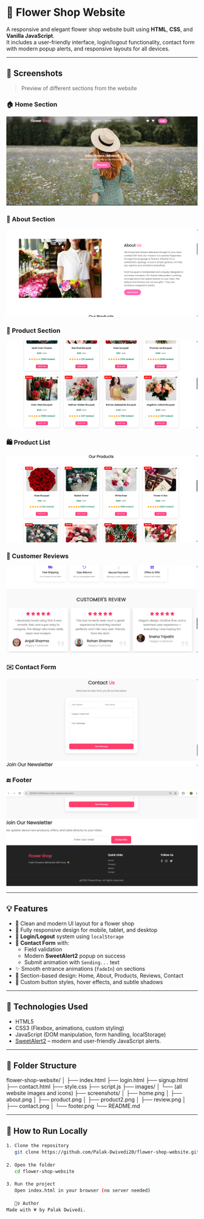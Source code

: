 # 🌸 Flower Shop Website

A responsive and elegant flower shop website built using **HTML**, **CSS**, and **Vanilla JavaScript**.  
It includes a user-friendly interface, login/logout functionality, contact form with modern popup alerts, and responsive layouts for all devices.

---

## 📸 Screenshots

> Preview of different sections from the website

### 🏠 Home Section  
![Home](screenshots/home.png)

### 📖 About Section  
![About](screenshots/about.png)

### 🛒 Product Section  
![Product](screenshots/product.png)

### 🛍️ Product List  
![Product List](screenshots/product2.png)

### 💬 Customer Reviews  
![Reviews](screenshots/review.png)

### ✉️ Contact Form  
![Contact](screenshots/contact.png)

### 🔚 Footer  
![Footer](screenshots/footer.png)

---

## 💡 Features

- 🌼 Clean and modern UI layout for a flower shop
- 📱 Fully responsive design for mobile, tablet, and desktop
- 🔐 **Login/Logout** system using `localStorage`
- 📩 **Contact Form** with:
  - Field validation
  - Modern **SweetAlert2** popup on success
  - Submit animation with `Sending...` text
- ✨ Smooth entrance animations (`fadeIn`) on sections
- 🎯 Section-based design: Home, About, Products, Reviews, Contact
- 🎨 Custom button styles, hover effects, and subtle shadows

---

## 🔧 Technologies Used

- HTML5
- CSS3 (Flexbox, animations, custom styling)
- JavaScript (DOM manipulation, form handling, localStorage)
- [SweetAlert2](https://sweetalert2.github.io/) – modern and user-friendly JavaScript alerts.


---

## 📁 Folder Structure


flower-shop-website/
│
├── index.html
├── login.html
├── signup.html
├── contact.html
├── style.css
├── script.js
├── images/
│ └── (all website images and icons)
├── screenshots/
│ ├── home.png
│ ├── about.png
│ ├── product.png
│ ├── product2.png
│ ├── review.png
│ ├── contact.png
│ └── footer.png
└── README.md

---

## 🚀 How to Run Locally

```bash
1. Clone the repository
   git clone https://github.com/Palak-Dwivedi20/flower-shop-website.git

2. Open the folder
   cd flower-shop-website

3. Run the project
   Open index.html in your browser (no server needed)

   🙋‍♀️ Author  
Made with 💗 by Palak Dwivedi.

